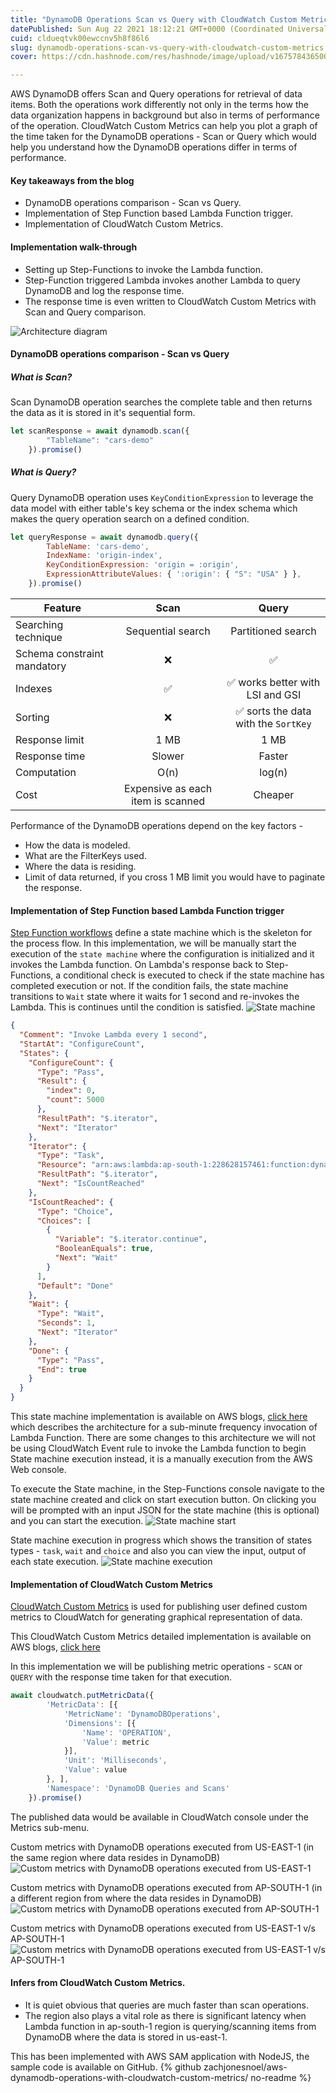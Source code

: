 ```yaml
---
title: "DynamoDB Operations Scan vs Query with CloudWatch Custom Metrics"
datePublished: Sun Aug 22 2021 18:12:21 GMT+0000 (Coordinated Universal Time)
cuid: cldueqtvk00ewccnv5h8f86l6
slug: dynamodb-operations-scan-vs-query-with-cloudwatch-custom-metrics
cover: https://cdn.hashnode.com/res/hashnode/image/upload/v1675784365001/1d62092e-47a6-485d-8fd9-71f8c3cbe3bd.jpeg

---
```


AWS DynamoDB offers Scan and Query operations for retrieval of data items. Both the operations work differently not only in the terms how the data organization happens in background but also in terms of performance of the operation. CloudWatch Custom Metrics can help you plot a graph of the time taken for the DynamoDB operations - Scan or Query which would help you understand how the DynamoDB operations differ in terms of performance.

#### Key takeaways from the blog 
+ DynamoDB operations comparison - Scan vs Query.
+ Implementation of Step Function based Lambda Function trigger.
+ Implementation of CloudWatch Custom Metrics.

#### Implementation walk-through
+ Setting up Step-Functions to invoke the Lambda function.
+ Step-Function triggered Lambda invokes another Lambda to query DynamoDB and log the response time.
+ The response time is even written to CloudWatch Custom Metrics with Scan and Query comparison.

![Architecture diagram](https://cdn.hashnode.com/res/hashnode/image/upload/v1675784354254/3d125698-c666-4efa-83a2-db8762830059.png)

#### DynamoDB operations comparison - Scan vs Query 
##### What is Scan?
Scan DynamoDB operation searches the complete table and then returns the data as it is stored in it's sequential form. 

```javascript
let scanResponse = await dynamodb.scan({
        "TableName": "cars-demo"
    }).promise()
```

##### What is Query?
Query DynamoDB operation uses `KeyConditionExpression` to leverage the data model with either table's key schema or the index schema which makes the query operation search on a defined condition.  

```javascript
let queryResponse = await dynamodb.query({
        TableName: 'cars-demo',
        IndexName: 'origin-index',
        KeyConditionExpression: 'origin = :origin',
        ExpressionAttributeValues: { ':origin': { "S": "USA" } },
    }).promise()
```

| Feature | Scan | Query |
|----------------|:-----------------:|:-----------------:|
|Searching technique|Sequential search|Partitioned search|
|Schema constraint mandatory| ❌ | ✅ |
|Indexes| ✅ | ✅ works better with LSI and GSI |
|Sorting| ❌ | ✅ sorts the data with the `SortKey` |
|Response limit| 1 MB |1 MB|
|Response time| Slower | Faster |
|Computation | O(n) | log(n) |
|Cost| Expensive as each item is scanned | Cheaper |

Performance of the DynamoDB operations depend on the key factors -
+ How the data is modeled. 
+ What are the FilterKeys used.
+ Where the data is residing.
+ Limit of data returned, if you cross 1 MB limit you would have to paginate the response.

#### Implementation of Step Function based Lambda Function trigger
[Step Function workflows](https://aws.amazon.com/step-functions/) define a state machine which is the skeleton for the process flow. In this implementation, we will be manually start the execution of the `state machine` where the configuration is initialized and it invokes the Lambda function. On Lambda's response back to Step-Functions, a conditional check is executed to check if the state machine has completed execution or not. If the condition fails, the state machine transitions to `Wait` state where it waits for 1 second and re-invokes the Lambda. This is continues until the condition is satisfied.
![State machine](https://cdn.hashnode.com/res/hashnode/image/upload/v1675784355721/91c1a2b4-8535-4dbe-9d3b-0b908ec15c4e.png)
```json
{
  "Comment": "Invoke Lambda every 1 second",
  "StartAt": "ConfigureCount",
  "States": {
    "ConfigureCount": {
      "Type": "Pass",
      "Result": {
        "index": 0,
        "count": 5000
      },
      "ResultPath": "$.iterator",
      "Next": "Iterator"
    },
    "Iterator": {
      "Type": "Task",
      "Resource": "arn:aws:lambda:ap-south-1:228628157461:function:dynamodb-monitoring-Iterator-S9CK3cTj2qii",
      "ResultPath": "$.iterator",
      "Next": "IsCountReached"
    },
    "IsCountReached": {
      "Type": "Choice",
      "Choices": [
        {
          "Variable": "$.iterator.continue",
          "BooleanEquals": true,
          "Next": "Wait"
        }
      ],
      "Default": "Done"
    },
    "Wait": {
      "Type": "Wait",
      "Seconds": 1,
      "Next": "Iterator"
    },
    "Done": {
      "Type": "Pass",
      "End": true
    }
  }
}
```
This state machine implementation is available on AWS blogs, [click here](https://aws.amazon.com/blogs/architecture/a-serverless-solution-for-invoking-aws-lambda-at-a-sub-minute-frequency/) which describes the architecture for a sub-minute frequency invocation of Lambda Function.
There are some changes to this architecture we will not be using CloudWatch Event rule to invoke the Lambda function to begin State machine execution instead, it is a manually execution from the AWS Web console. 

To execute the State machine, in the Step-Functions console navigate to the state machine created and click on start execution button. On clicking you will be prompted with an input JSON for the state machine (this is optional) and you can start the execution.
![State machine start](https://cdn.hashnode.com/res/hashnode/image/upload/v1675784357281/c728ec92-a938-4168-a2bd-fc08a6931d6d.png)

State machine execution in progress which shows the transition of states types - `task`, `wait` and `choice` and also you can view the input, output of each state execution. 
![State machine execution](https://cdn.hashnode.com/res/hashnode/image/upload/v1675784359562/113d749c-712a-48da-8edf-c2e6fb7ac857.png)

#### Implementation of CloudWatch Custom Metrics
[CloudWatch Custom Metrics](https://docs.aws.amazon.com/AmazonCloudWatch/latest/monitoring/publishingMetrics.html) is used for publishing user defined custom metrics to CloudWatch for generating graphical representation of data. 

This CloudWatch Custom Metrics detailed implementation is available on AWS blogs, [click here](https://aws.amazon.com/blogs/compute/operating-lambda-logging-and-custom-metrics/)

In this implementation we will be publishing metric operations - `SCAN` or `QUERY` with the response time taken for that execution.

```javascript
await cloudwatch.putMetricData({
        'MetricData': [{
            'MetricName': 'DynamoDBOperations',
            'Dimensions': [{
                'Name': 'OPERATION',
                'Value': metric
            }],
            'Unit': 'Milliseconds',
            'Value': value
        }, ],
        'Namespace': 'DynamoDB Queries and Scans'
    }).promise()
```
The published data would be available in CloudWatch console under the Metrics sub-menu. 

Custom metrics with DynamoDB operations executed from US-EAST-1 (in the same region where data resides in DynamoDB)
![Custom metrics with DynamoDB operations executed from US-EAST-1](https://cdn.hashnode.com/res/hashnode/image/upload/v1675784360992/f8f5e586-a7af-4daa-bd18-6456b6701781.png)

Custom metrics with DynamoDB operations executed from AP-SOUTH-1 (in a different region from where the data resides in DynamoDB)
![Custom metrics with DynamoDB operations executed from AP-SOUTH-1](https://cdn.hashnode.com/res/hashnode/image/upload/v1675784362294/54eb9e03-1abf-4f66-9fe8-0ec3bb7f68d3.png)

Custom metrics with DynamoDB operations executed from US-EAST-1 v/s AP-SOUTH-1
![Custom metrics with DynamoDB operations executed from US-EAST-1 v/s AP-SOUTH-1](https://cdn.hashnode.com/res/hashnode/image/upload/v1675784363649/6aed35ed-9d90-4ded-8e04-45069ad53a76.png)

#### Infers from CloudWatch Custom Metrics.
+ It is quiet obvious that queries are much faster than scan operations.
+ The region also plays a vital role as there is significant latency when Lambda function in ap-south-1 region is querying/scanning items from DynamoDB where the data is stored in us-east-1.

This has been implemented with AWS SAM application with NodeJS, the sample code is available on GitHub.
{% github zachjonesnoel/aws-dynamodb-operations-with-cloudwatch-custom-metrics/ no-readme %}